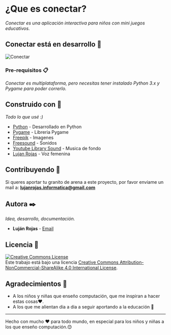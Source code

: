 # ¿Que es conectar?

_Conectar es una aplicación interactiva para niños con mini juegos educativos._

## Conectar está en desarrollo 🚀

![Conectar](/master/conectar/imagenes/example1.png) 

### Pre-requisitos 📋

_Conectar es multiplataforma, pero necesitas tener instalado Python 3.x y Pygame para poder correrlo._

## Construido con 🔧

_Todo lo que usé :)_

* [Python](https://www.python.org) - Desarrollado en Python
* [Pygame](https://www.pygame.org/docs/) - Libreria Pygame
* [Freepik](https://www.freepik.es/) - Imagenes 
* [Freesound](https://freesound.org/browse/) - Sonidos
* [Youtube Library Sound](https://www.youtube.com/audiolibrary/music) - Musica de fondo
* [Lujan Rojas](http://github.com/dracaster) - Voz femenina


## Contribuyendo 📌

Si queres aportar tu granito de arena a este proyecto, por favor enviame un mail a: **lujanrojas.informatica@gmail.com**

## Autora ✒️

_Idea, desarrollo, documentación._

* **Luján Rojas** - [Email](lujanrojas.informatica@gmail.com)


## Licencia 📄

<a rel="license" href="http://creativecommons.org/licenses/by-nc-sa/4.0/"><img alt="Creative Commons License" style="border-width:0" src="https://i.creativecommons.org/l/by-nc-sa/4.0/88x31.png" /></a><br />Este trabajo está bajo una licencia <a rel="license" href="http://creativecommons.org/licenses/by-nc-sa/4.0/">Creative Commons Attribution-NonCommercial-ShareAlike 4.0 International License</a>.

## Agradecimientos 🎁

* A los niños y niñas que enseño computación, que me inspiran a hacer estas cosas❤️.
* A los que me alientan dia a dia a seguir aportando a la educación 📢

---
Hecho con mucho ❤️ para todo mundo, en especial para los niños y niñas a los que enseño computación.😊
